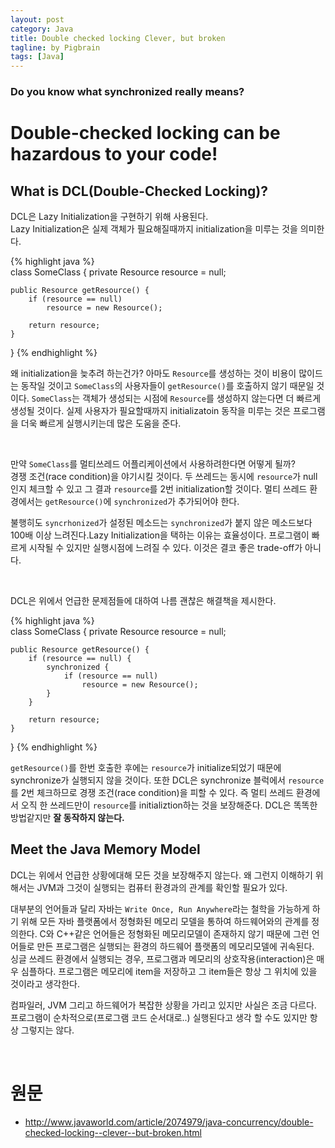 ```yaml
---
layout: post
category: Java
title: Double checked locking Clever, but broken  
tagline: by Pigbrain
tags: [Java]
---
```


<!--more-->
  
### Do you know what synchronized really means?
  
# Double-checked locking can be hazardous to your code!  
  
## What is DCL(Double-Checked Locking)?  
DCL은 Lazy Initialization을 구현하기 위해 사용된다.  
Lazy Initialization은 실제 객체가 필요해질때까지 initialization을 미루는 것을 의미한다.  
  
{% highlight java %}  
class SomeClass {
	private Resource resource = null;

	public Resource getResource() {
		if (resource == null)
			resource = new Resource();

		return resource;
	}
}
{% endhighlight %}  
  
왜 initialization을 늦추려 하는건가? 아마도 `Resource`를 생성하는 것이 비용이 많이드는 동작일 것이고  `SomeClass`의 사용자들이 `getResource()`를 호출하지 않기 때문일 것이다. `SomeClass`는 객체가 생성되는 시점에 `Resource`를 생성하지 않는다면 더 빠르게 생성될 것이다. 실제 사용자가 필요할때까지 initializatoin 동작을 미루는 것은 프로그램을 더욱 빠르게 실행시키는데 많은 도움을 준다.  
  
<br>  
  
만약 `SomeClass`를 멀티쓰레드 어플리케이션에서 사용하려한다면 어떻게 될까?  
경쟁 조건(race condition)을 야기시킬 것이다. 두 쓰레드는 동시에 `resource`가 null인지 체크할 수 있고 그 결과 `resource`를 2번 initialization할 것이다. 멀티 쓰레드 환경에서는 `getResource()`에 `synchronized`가 추가되어야 한다.  
  
불행히도 `syncrhonized`가 설정된 메소드는 `synchronized`가 붙지 않은 메소드보다 100배 이상 느려진다.Lazy Initialization을 택하는 이유는 효율성이다. 프로그램이 빠르게 시작될 수 있지만 실행시점에 느려질 수 있다. 이것은 결코 좋은 trade-off가 아니다.  
  
<br>  
  
DCL은 위에서 언급한 문제점들에 대하여 나름 괜찮은 해결책을 제시한다.  
  
{% highlight java %}  
class SomeClass {
	private Resource resource = null;

	public Resource getResource() {
		if (resource == null) {
			synchronized {
				if (resource == null) 
					resource = new Resource();
			}
		}

		return resource;
	}
}
{% endhighlight %}  
  
`getResource()`를 한번 호출한 후에는 `resource`가 initialize되었기 때문에 synchronize가 실행되지 않을 것이다. 또한 DCL은 synchronize 블럭에서 `resource`를 2번 체크하므로 경쟁 조건(race condition)을 피할 수 있다. 즉 멀티 쓰레드 환경에서 오직 한 쓰레드만이 `resource`를 initializtion하는 것을 보장해준다. DCL은 똑똑한 방법같지만 **잘 동작하지 않는다.**  
  
## Meet the Java Memory Model  
DCL는 위에서 언급한 상황에대해 모든 것을 보장해주지 않는다. 왜 그런지 이해하기 위해서는 JVM과 그것이 실행되는 컴퓨터 환경과의 관계를 확인할 필요가 있다.  
  
대부분의 언어들과 달리 자바는 `Write Once, Run Anywhere`라는 철학을 가능하게 하기 위해 모든 자바 플랫폼에서 정형화된 메모리 모델을 통하여 하드웨어와의 관계를 정의한다. C와 C++같은 언어들은 정형화된 메모리모델이 존재하지 않기 때문에 그런 언어들로 만든 프로그램은 실행되는 환경의 하드웨어 플랫폼의 메모리모델에 귀속된다.    
싱글 쓰레드 환경에서 실행되는 경우, 프로그램과 메모리의 상호작용(interaction)은 매우 심플하다. 프로그램은 메모리에 item을 저장하고 그 item들은 항상 그 위치에 있을 것이라고 생각한다.  

컴파일러, JVM 그리고 하드웨어가 복잡한 상황을 가리고 있지만 사실은 조금 다르다.  
프로그램이 순차적으로(프로그램 코드 순서대로..) 실행된다고 생각 할 수도 있지만 항상 그렇지는 않다.
  
  
<br>  
  
# 원문  
* http://www.javaworld.com/article/2074979/java-concurrency/double-checked-locking--clever--but-broken.html  
